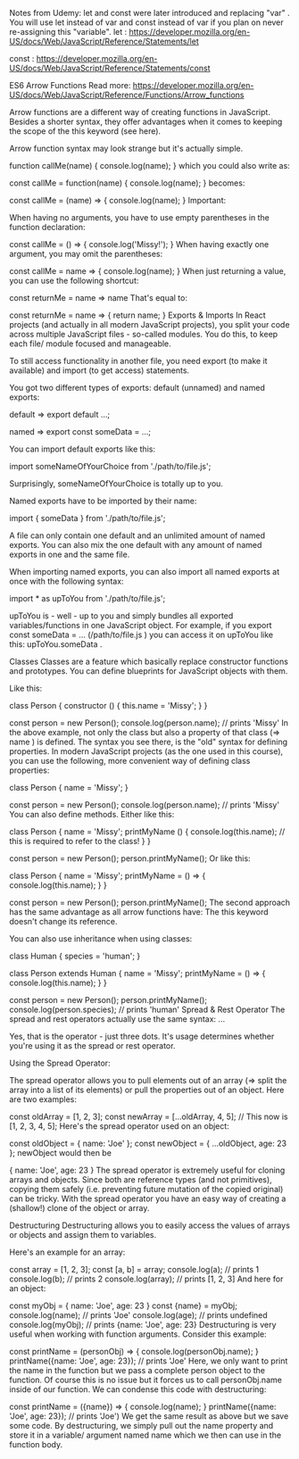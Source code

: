 Notes from Udemy:
let and const were later introduced and replacing "var" .
You will use let instead of var and const instead of var if you plan on never re-assigning this "variable". 
let : https://developer.mozilla.org/en-US/docs/Web/JavaScript/Reference/Statements/let

const : https://developer.mozilla.org/en-US/docs/Web/JavaScript/Reference/Statements/const

ES6 Arrow Functions
Read more: https://developer.mozilla.org/en-US/docs/Web/JavaScript/Reference/Functions/Arrow_functions

Arrow functions are a different way of creating functions in JavaScript. Besides a shorter syntax, they offer advantages when it comes to keeping the scope of the this  keyword (see here).

Arrow function syntax may look strange but it's actually simple.

function callMe(name) { 
    console.log(name);
}
which you could also write as:

const callMe = function(name) { 
    console.log(name);
}
becomes: 

const callMe = (name) => { 
    console.log(name);
}
Important: 

When having no arguments, you have to use empty parentheses in the function declaration:

const callMe = () => { 
    console.log('Missy!');
}
When having exactly one argument, you may omit the parentheses:

const callMe = name => { 
    console.log(name);
}
When just returning a value, you can use the following shortcut:

const returnMe = name => name
That's equal to:

const returnMe = name => { 
    return name;
}
Exports & Imports
In React projects (and actually in all modern JavaScript projects), you split your code across multiple JavaScript files - so-called modules. You do this, to keep each file/ module focused and manageable.

To still access functionality in another file, you need export  (to make it available) and import  (to get access) statements.

You got two different types of exports: default (unnamed) and named exports:

default => export default ...; 

named => export const someData = ...; 

You can import default exports like this:

import someNameOfYourChoice from './path/to/file.js'; 

Surprisingly, someNameOfYourChoice  is totally up to you.

Named exports have to be imported by their name:

import { someData } from './path/to/file.js'; 

A file can only contain one default and an unlimited amount of named exports. You can also mix the one default with any amount of named exports in one and the same file.

When importing named exports, you can also import all named exports at once with the following syntax:

import * as upToYou from './path/to/file.js'; 

upToYou  is - well - up to you and simply bundles all exported variables/functions in one JavaScript object. For example, if you export const someData = ...  (/path/to/file.js ) you can access it on upToYou  like this: upToYou.someData .

Classes
Classes are a feature which basically replace constructor functions and prototypes. You can define blueprints for JavaScript objects with them. 

Like this:

class Person {
    constructor () {
        this.name = 'Missy';
    }
}
 
const person = new Person();
console.log(person.name); // prints 'Missy'
In the above example, not only the class but also a property of that class (=> name ) is defined. The syntax you see there, is the "old" syntax for defining properties. In modern JavaScript projects (as the one used in this course), you can use the following, more convenient way of defining class properties:

class Person {
    name = 'Missy';
}
 
const person = new Person();
console.log(person.name); // prints 'Missy'
You can also define methods. Either like this:

class Person {
    name = 'Missy';
    printMyName () {
        console.log(this.name); // this is required to refer to the class!
    }
}
 
const person = new Person();
person.printMyName();
Or like this:

class Person {
    name = 'Missy';
    printMyName = () => {
        console.log(this.name);
    }
}
 
const person = new Person();
person.printMyName();
The second approach has the same advantage as all arrow functions have: The this  keyword doesn't change its reference.

You can also use inheritance when using classes:

class Human {
    species = 'human';
}
 
class Person extends Human {
    name = 'Missy';
    printMyName = () => {
        console.log(this.name);
    }
}
 
const person = new Person();
person.printMyName();
console.log(person.species); // prints 'human'
Spread & Rest Operator
The spread and rest operators actually use the same syntax: ... 

Yes, that is the operator - just three dots. It's usage determines whether you're using it as the spread or rest operator.

Using the Spread Operator:

The spread operator allows you to pull elements out of an array (=> split the array into a list of its elements) or pull the properties out of an object. Here are two examples:

const oldArray = [1, 2, 3];
const newArray = [...oldArray, 4, 5]; // This now is [1, 2, 3, 4, 5];
Here's the spread operator used on an object:

const oldObject = {
    name: 'Joe'
};
const newObject = {
    ...oldObject,
    age: 23
};
newObject  would then be

{
    name: 'Joe',
    age: 23
}
The spread operator is extremely useful for cloning arrays and objects. Since both are reference types (and not primitives), copying them safely (i.e. preventing future mutation of the copied original) can be tricky. With the spread operator you have an easy way of creating a (shallow!) clone of the object or array. 

Destructuring
Destructuring allows you to easily access the values of arrays or objects and assign them to variables.

Here's an example for an array:

const array = [1, 2, 3];
const [a, b] = array;
console.log(a); // prints 1
console.log(b); // prints 2
console.log(array); // prints [1, 2, 3]
And here for an object:

const myObj = {
    name: 'Joe',
    age: 23
}
const {name} = myObj;
console.log(name); // prints 'Joe'
console.log(age); // prints undefined
console.log(myObj); // prints {name: 'Joe', age: 23}
Destructuring is very useful when working with function arguments. Consider this example:

const printName = (personObj) => {
    console.log(personObj.name);
}
printName({name: 'Joe', age: 23}); // prints 'Joe'
Here, we only want to print the name in the function but we pass a complete person object to the function. Of course this is no issue but it forces us to call personObj.name inside of our function. We can condense this code with destructuring:

const printName = ({name}) => {
    console.log(name);
}
printName({name: 'Joe', age: 23}); // prints 'Joe')
We get the same result as above but we save some code. By destructuring, we simply pull out the name  property and store it in a variable/ argument named name  which we then can use in the function body.
